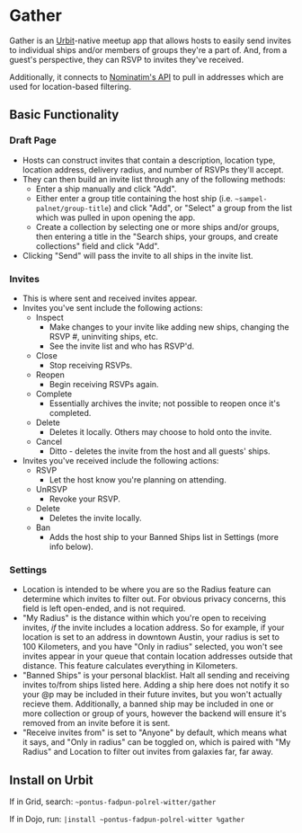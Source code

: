 # Gather
Gather is an [Urbit](https://urbit.org)-native meetup app that allows hosts to easily send invites to individual ships and/or members of groups they're a part of. And, from a guest's perspective, they can RSVP to invites they've received. 

Additionally, it connects to [Nominatim's API](https://nominatim.org/release-docs/develop/api/Search/) to pull in addresses which are used for location-based filtering. 

## Basic Functionality
### Draft Page
- Hosts can construct invites that contain a description, location type, location address, delivery radius, and number of RSVPs they'll accept.
- They can then build an invite list through any of the following methods:
  - Enter a ship manually and click "Add".
  - Either enter a group title containing the host ship (i.e. `~sampel-palnet/group-title`) and click "Add", or "Select" a group from the list which was pulled in upon opening the app.
  - Create a collection by selecting one or more ships and/or groups, then entering a title in the "Search ships, your groups, and create collections" field and click "Add".
- Clicking "Send" will pass the invite to all ships in the invite list.

### Invites
- This is where sent and received invites appear. 
- Invites you've sent include the following actions:
  - Inspect 
    - Make changes to your invite like adding new ships, changing the RSVP #, uninviting ships, etc.
    - See the invite list and who has RSVP'd.
  - Close
    - Stop receiving RSVPs.
  - Reopen
    - Begin receiving RSVPs again.
  - Complete
    - Essentially archives the invite; not possible to reopen once it's completed.
  - Delete
    - Deletes it locally. Others may choose to hold onto the invite.
  - Cancel
    - Ditto - deletes the invite from the host and all guests' ships.
- Invites you've received include the following actions:
  - RSVP
    - Let the host know you're planning on attending.
  - UnRSVP
    - Revoke your RSVP.
  - Delete
    - Deletes the invite locally.
  - Ban
    - Adds the host ship to your Banned Ships list in Settings (more info below).

### Settings
- Location is intended to be where you are so the Radius feature can determine which invites to filter out. For obvious privacy concerns, this field is left open-ended, and is not required. 
- "My Radius" is the distance within which you're open to receiving invites, _if_ the invite includes a location address. So for example, if your location is set to an address in downtown Austin, your radius is set to 100 Kilometers, and you have "Only in radius" selected, you won't see invites appear in your queue that contain location addresses outside that distance. This feature calculates everything in Kilometers.
- "Banned Ships" is your personal blacklist. Halt all sending and receiving invites to/from ships listed here. Adding a ship here does not notify it so your @p may be included in their future invites, but you won't actually recieve them. Additionally, a banned ship may be included in one or more collection or group of yours, however the backend will ensure it's removed from an invite before it is sent.
- "Receive invites from" is set to "Anyone" by default, which means what it says, and "Only in radius" can be toggled on, which is paired with "My Radius" and Location to filter out invites from galaxies far, far away.

## Install on Urbit
If in Grid, search: 
`~pontus-fadpun-polrel-witter/gather`

If in Dojo, run:
`|install ~pontus-fadpun-polrel-witter %gather`
